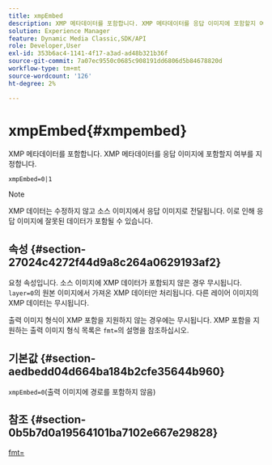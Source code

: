 ```yaml
---
title: xmpEmbed
description: XMP 메타데이터를 포함합니다. XMP 메타데이터를 응답 이미지에 포함할지 여부를 지정합니다.
solution: Experience Manager
feature: Dynamic Media Classic,SDK/API
role: Developer,User
exl-id: 353b6ac4-1141-4f17-a3ad-ad48b321b36f
source-git-commit: 7a07ec9550c0685c908191dd6806d5b84678820d
workflow-type: tm+mt
source-wordcount: '126'
ht-degree: 2%

---
```


# xmpEmbed{#xmpembed}

XMP 메타데이터를 포함합니다. XMP 메타데이터를 응답 이미지에 포함할지 여부를 지정합니다.

`xmpEmbed=0|1`

>[!NOTE]
>
>XMP 데이터는 수정하지 않고 소스 이미지에서 응답 이미지로 전달됩니다. 이로 인해 응답 이미지에 잘못된 데이터가 포함될 수 있습니다.

## 속성 {#section-27024c4272f44d9a8c264a0629193af2}

요청 속성입니다. 소스 이미지에 XMP 데이터가 포함되지 않은 경우 무시됩니다. `layer=0`의 원본 이미지에서 가져온 XMP 데이터만 처리됩니다. 다른 레이어 이미지의 XMP 데이터는 무시됩니다.

출력 이미지 형식이 XMP 포함을 지원하지 않는 경우에는 무시됩니다. XMP 포함을 지원하는 출력 이미지 형식 목록은 `fmt=`의 설명을 참조하십시오.

## 기본값 {#section-aedbedd04d664ba184b2cfe35644b960}

`xmpEmbed=0`(출력 이미지에 경로를 포함하지 않음)

## 참조 {#section-0b5b7d0a19564101ba7102e667e29828}

[fmt=](../../../../../is-api/http-ref/image-serving-api-ref/c-http-protocol-reference/c-command-reference/r-is-http-fmt.md#reference-cdf10043423b45ba9fe15157fb3ae37a)

